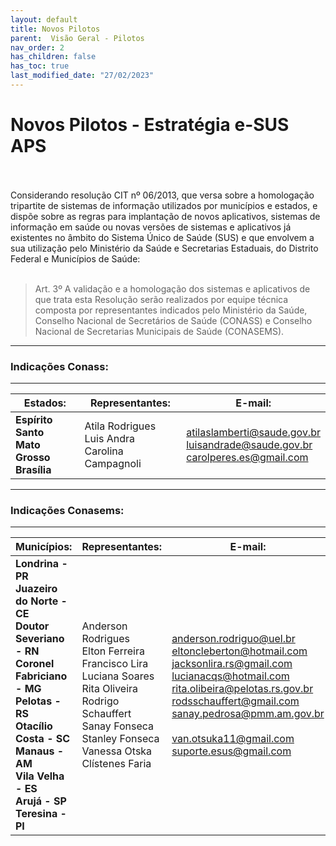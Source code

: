 ```yaml
---
layout: default
title: Novos Pilotos
parent:  Visão Geral - Pilotos
nav_order: 2
has_children: false
has_toc: true
last_modified_date: "27/02/2023"
---
```


# Novos Pilotos - Estratégia e-SUS APS

<br/>
<br/>
Considerando resolução CIT nº 06/2013, que versa sobre a homologação tripartite de sistemas de informação utilizados por municípios e estados, e dispõe sobre as regras para implantação de novos aplicativos, sistemas de informação em saúde ou novas versões de sistemas e aplicativos já existentes no âmbito do Sistema Único de Saúde (SUS) e que envolvem a sua utilização pelo Ministério da Saúde e Secretarias Estaduais, do Distrito Federal e Municípios de Saúde:

<br/>
<br/>

>Art. 3º A validação e a homologação dos sistemas e aplicativos de que trata esta Resolução serão realizados por equipe técnica composta por representantes indicados pelo Ministério da Saúde, Conselho Nacional de Secretários de Saúde (CONASS) e Conselho Nacional de Secretarias Municipais de Saúde (CONASEMS).

<hr>

### **Indicações Conass:**

<hr>

| **Estados:**                                          	| **Representantes:**                                  	| **E-mail:**                                                                        	|
|-------------------------------------------------------	|------------------------------------------------------	|------------------------------------------------------------------------------------	|
| **Espírito Santo**<br>**Mato Grosso**<br>**Brasília** 	| Atila Rodrigues<br>Luis Andra<br>Carolina Campagnoli 	| atilaslamberti@saude.gov.br<br>luisandrade@saude.gov.br<br>carolperes.es@gmail.com 	|


<hr>

### **Indicações Conasems:**

<hr>

| **Municípios:**                                                                                                                                                                                                                             	| **Representantes:**                                                                                                                                                                      	| **E-mail:**                                                                                                                                                                                                                                                        	|
|---------------------------------------------------------------------------------------------------------------------------------------------------------------------------------------------------------------------------------------------	|------------------------------------------------------------------------------------------------------------------------------------------------------------------------------------------	|--------------------------------------------------------------------------------------------------------------------------------------------------------------------------------------------------------------------------------------------------------------------	|
| **Londrina - PR**<br>**Juazeiro do Norte - CE**<br>**Doutor Severiano - RN**<br>**Coronel Fabriciano - MG**<br>**Pelotas - RS**<br>**Otacílio Costa - SC**<br>**Manaus - AM**<br>**Vila Velha - ES**<br>**Arujá - SP**<br>**Teresina - PI** 	| Anderson Rodrigues<br>Elton Ferreira<br>Francisco Lira<br>Luciana Soares<br>Rita Oliveira<br>Rodrigo Schauffert<br>Sanay Fonseca<br>Stanley Fonseca<br>Vanessa Otska<br>Clístenes  Faria 	| anderson.rodriguo@uel.br<br>eltoncleberton@hotmail.com<br>jacksonlira.rs@gmail.com<br>lucianacqs@hotmail.com<br>rita.olibeira@pelotas.rs.gov.br<br>rodsschauffert@gmail.com<br>sanay.pedrosa@pmm.am.gov.br<br><br>van.otsuka11@gmail.com<br>suporte.esus@gmail.com 	|

